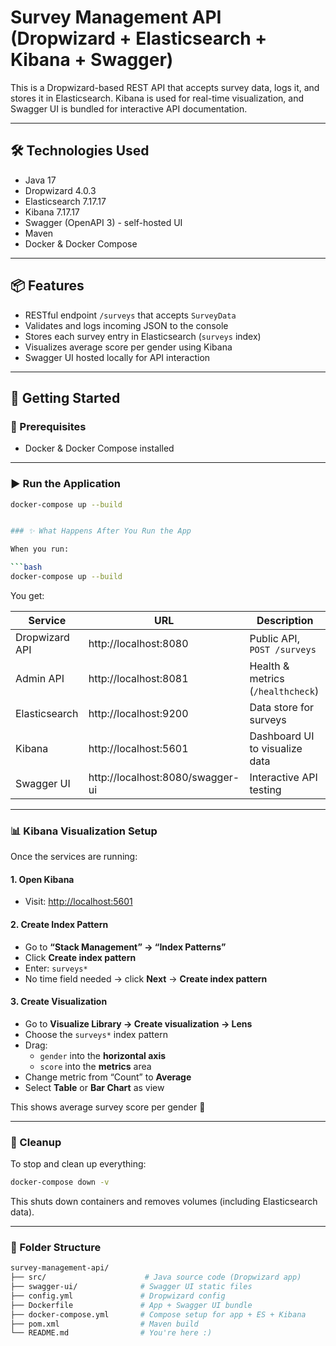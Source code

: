 # Survey Management API (Dropwizard + Elasticsearch + Kibana + Swagger)

This is a Dropwizard-based REST API that accepts survey data, logs it, and stores it in Elasticsearch. Kibana is used for real-time visualization, and Swagger UI is bundled for interactive API documentation.

---

## 🛠 Technologies Used

- Java 17
- Dropwizard 4.0.3
- Elasticsearch 7.17.17
- Kibana 7.17.17
- Swagger (OpenAPI 3) - self-hosted UI
- Maven
- Docker & Docker Compose

---

## 📦 Features

- RESTful endpoint `/surveys` that accepts `SurveyData`
- Validates and logs incoming JSON to the console
- Stores each survey entry in Elasticsearch (`surveys` index)
- Visualizes average score per gender using Kibana
- Swagger UI hosted locally for API interaction

---

## 🚀 Getting Started

### 🔧 Prerequisites

- Docker & Docker Compose installed

---

### ▶️ Run the Application

```bash
docker-compose up --build


### ✨ What Happens After You Run the App

When you run:

```bash
docker-compose up --build
```

You get:

| Service         | URL                                    | Description                          |
|----------------|----------------------------------------|--------------------------------------|
| Dropwizard API | http://localhost:8080                  | Public API, `POST /surveys`          |
| Admin API      | http://localhost:8081                  | Health & metrics (`/healthcheck`)    |
| Elasticsearch  | http://localhost:9200                  | Data store for surveys               |
| Kibana         | http://localhost:5601                  | Dashboard UI to visualize data       |
| Swagger UI     | http://localhost:8080/swagger-ui       | Interactive API testing              |

---

### 📊 Kibana Visualization Setup

Once the services are running:

#### 1. Open Kibana
- Visit: [http://localhost:5601](http://localhost:5601)

#### 2. Create Index Pattern
- Go to **“Stack Management” → “Index Patterns”**
- Click **Create index pattern**
- Enter: `surveys*`
- No time field needed → click **Next** → **Create index pattern**

#### 3. Create Visualization
- Go to **Visualize Library → Create visualization → Lens**
- Choose the `surveys*` index pattern
- Drag:
  - `gender` into the **horizontal axis**
  - `score` into the **metrics** area
- Change metric from “Count” to **Average**
- Select **Table** or **Bar Chart** as view

This shows average survey score per gender 🚀

---

### 🧹 Cleanup

To stop and clean up everything:

```bash
docker-compose down -v
```

This shuts down containers and removes volumes (including Elasticsearch data).

---

### 📁 Folder Structure

```bash
survey-management-api/
├── src/                      # Java source code (Dropwizard app)
├── swagger-ui/              # Swagger UI static files
├── config.yml               # Dropwizard config
├── Dockerfile               # App + Swagger UI bundle
├── docker-compose.yml       # Compose setup for app + ES + Kibana
├── pom.xml                  # Maven build
└── README.md                # You're here :)
```
